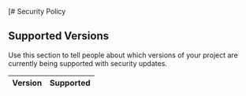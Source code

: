 [# Security Policy

## Supported Versions

Use this section to tell people about which versions of your project are
currently being supported with security updates.

| Version | Supported          |
| ------- | ---